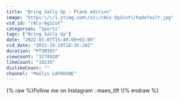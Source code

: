 ```yaml
---
title: "Bring Sally Up - Plank edition"
image: "https:\/\/i.ytimg.com\/vi\/rACy-0g1CuY\/hqdefault.jpg"
vid_id: "rACy-0g1CuY"
categories: "Sports"
tags: ["Bring Sally Up"]
date: "2022-03-07T15:40:08+03:00"
vid_date: "2015-10-19T18:36:28Z"
duration: "PT3M38S"
viewcount: "3278928"
likeCount: "19239"
dislikeCount: ""
channel: "Maëlys LAFROGNE"
---
```

{% raw %}Follow me on Instagram : maes_lift !{% endraw %}
